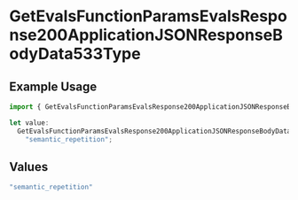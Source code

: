 # GetEvalsFunctionParamsEvalsResponse200ApplicationJSONResponseBodyData533Type

## Example Usage

```typescript
import { GetEvalsFunctionParamsEvalsResponse200ApplicationJSONResponseBodyData533Type } from "@orq-ai/node/models/operations";

let value:
  GetEvalsFunctionParamsEvalsResponse200ApplicationJSONResponseBodyData533Type =
    "semantic_repetition";
```

## Values

```typescript
"semantic_repetition"
```